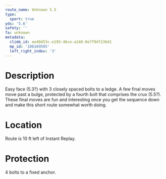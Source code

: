```yaml
---
route_name: Unknown 5.5
type:
  sport: true
yds: '5.6'
safety: ''
fa: unknown
metadata:
  climb_id: ee40d53c-e193-46ce-a148-0e7f94f236d1
  mp_id: '106169505'
  left_right_index: '3'
---
```

# Description
Easy face (5.3?) with 3 closely spaced bolts to a ledge.  A few final moves move past a bulge, protected by a fourth bolt that comprises the crux (5.5?). These final moves are fun and interesting once you get the sequence down and make this short route somewhat worth doing.

# Location
Route is 10 ft left of Instant Replay.

# Protection
4 bolts to a fixed anchor.
